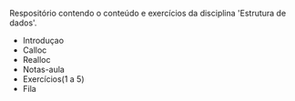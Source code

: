 Respositório contendo o conteúdo e exercícios da disciplina 'Estrutura de dados'.

- Introduçao
- Calloc
- Realloc
- Notas-aula
- Exercícios(1 a 5)
- Fila